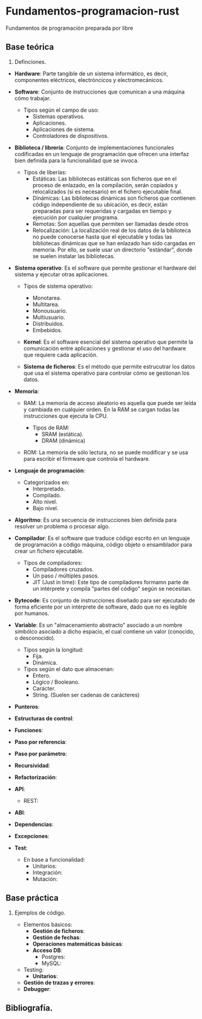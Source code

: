 # Fundamentos-programacion-rust
Fundamentos de programación preparada por libre

## Base teórica

1. Definciones.
- **Hardware**: Parte tangible de un sistema informático, es decir, componentes eléctricos, electróncicos y electromecánicos.


- **Software**: Conjunto de instrucciones que comunican a una máquina cómo trabajar.
    - Tipos según el campo de uso:
      - Sistemas operativos.
      - Aplicaciones.
      - Aplicaciones de sistema.
      - Controladores de dispositivos.


- **Biblioteca / librería**: Conjunto de implementaciones funcionales codificadas en un lenguaje de programación que ofrecen una interfaz bien definida para la funcionalidad que se invoca.
    - Tipos de liberías:
        - Estáticas: Las bibliotecas estáticas son ficheros que en el proceso de enlazado, en la compilación, serán copiados
        y relocalizados (si es necesario) en el fichero ejecutable final.
        - Dinámicas: Las bibliotecas dinámicas son ficheros que contienen código independiente de su ubicación,
        es decir, están preparadas para ser requeridas y cargadas en tiempo y ejecución por cualquier programa.
        - Remotas: Son aquellas que permiten ser llamadas desde otros
        - Relocalización: La localización real de los datos de la biblioteca no puede conocerse hasta que el ejecutable y todas las bibliotecas dinámicas que se han enlazado han sido cargadas en memoria. Por ello, se suele usar un directorio "estándar", donde se suelen instalar las bibliotecas.


- **Sistema operativo**: Es el software que permite gestionar el hardware del sistema y ejecutar otras aplicaciones.
  - Tipos de sistema operativo:
    - Monotarea.
    - Multitarea.
    - Monousuario.
    - Multiusuario.
    - Distribuidos.
    - Embebidos.


  - **Kernel**: Es el software esencial del sistema operativo que permite la comunicación entre aplicaciones y gestionar el
    uso del hardware que requiere cada aplicación.


  - **Sistema de ficheros**: Es el método que permite estrucutrar los datos que usa el sistema operativo para controlar cómo se gestionan los datos.


- **Memoria**:
  - RAM: La memoria de acceso aleatorio es aquella que puede ser leída y cambiada en cualquier orden. En la RAM se cargan todas las instrucciones que ejecuta la CPU.
    - Tipos de RAM:
      -   SRAM (estática).
      -   DRAM (dinámica)

  - ROM: La memoria de sólo lectura, no se puede modificar y se usa para escribir el firmware que controla el hardware.


- **Lenguaje de programación**:
    - Categorizados en:
      - Interpretado.
      - Compilado.
      - Alto nivel.
      - Bajo nivel.


- **Algoritmo**: Es una secuencia de instrucciones bien definida para resolver un problema o procesar algo.


- **Compilador**: Es el software que traduce código escrito en un lenguaje de programación a código máquina, código objeto o ensamblador para crear un fichero ejecutable.
  - Tipos de compiladores:
    - Compiladores cruzados.
    - Un paso / múltiples pasos.
    - JIT (Just in time): Este tipo de compiladores formamn parte de un intérprete y compila "partes del código" según se necesitan.

- **Bytecode**: Es conjunto de instrucciones diseñado para ser ejecutado de forma eficiente por un intérprete de software, dado que no es legible por humanos.


- **Variable**: Es un "almacenamiento abstracto" asociado a un nombre simbólco asociado a dicho espacio, el cual contiene un valor (conocido, o desconocido).
  - Tipos según la longitud:
    - Fija.
    - Dinámica.
  - Tipos según el dato que almacenan:
    - Entero.
    - Lógico / Booleano.
    - Carácter.
    - String. (Suelen ser cadenas de carácteres)

- **Punteros**:


- **Estructuras de control**:


- **Funciones**:


- **Paso por referencia**:


- **Paso por parámetro**:

- **Recursividad**:


- **Refactorización**:


- **API**:
  - REST:


- **ABI**:


- **Dependencias**:



- **Excepciones**:


- **Test**:
  - En base a funcionalidad:
      - Unitarios:
      - Integración:
      - Mutación:

## Base práctica

1. Ejemplos de código.

    - Elementos básicos:
        - **Gestión de ficheros**:
        - **Gestión de fechas**:
        - **Operaciones matemáticas básicas**:
        - **Acceso DB**:
            - Postgres:
            - MySQL:
    - Testing:
        - **Unitarios**:
    - **Gestión de trazas y errores**:
    - **Debugger**:

## Bibliografía.